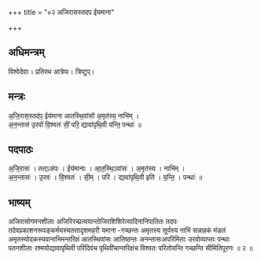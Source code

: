 +++
title = "०२ अजिरासस्तदप ईयमाना"

+++
## अधिमन्त्रम्
विश्वेदेवाः। प्रतिरथ आत्रेयः। त्रिष्टुप्।

## मन्त्रः
अ॒जि॒रास॒स्तद॑प॒ ईय॑माना आतस्थि॒वांसो॑ अ॒मृत॑स्य॒ नाभि॑म् ।  
अ॒न॒न्तास॑ उ॒रवो॑ वि॒श्वतः॑ सीं॒ परि॒ द्यावा॑पृथि॒वी य॑न्ति॒ पन्थाः॑ ॥

## पदपाठः
अ॒जि॒रासः॑ । तत्ऽअ॑पः । ईय॑मानाः । आ॒त॒स्थि॒ऽवांसः॑ । अ॒मृत॑स्य । नाभि॑म् ।  
अ॒न॒न्तासः॑ । उ॒रवः॑ । वि॒श्वतः॑ । सी॒म् । परि॑ । द्यावा॑पृथि॒वी इति॑ । य॒न्ति॒ । पन्थाः॑ ॥

## भाष्यम्
अजिरासोगमनशीलाः अजिरिरच्प्रत्ययान्तोजिरशिशिरेत्यादिनानिपातितः तदपः तदेवप्रकाशनरूपङ्कर्मयस्यतत्तादृशमहरी यमाना -गच्छन्तः अमृतस्य सूर्यस्य नाभिं सन्नाहकं मंडलं अमृतस्योदकस्यवानाभिमन्तरिक्षं आतस्थिवांसः आतिष्ठन्तः अनन्तासःअपरिमिताः उरवोव्याप्ताः पन्थाः पतनशीलाः रश्मयोद्यावापृथिवी परिदिवंच पृथिवींचान्तरिक्षंच विश्वतः परितोयन्ति गच्छन्ति सीमितिपूरणः ॥ २ ॥